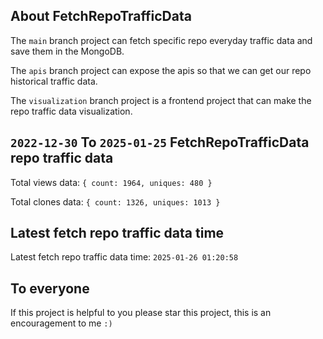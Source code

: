 ## About FetchRepoTrafficData

The `main` branch project can fetch specific repo everyday traffic data and save them in the MongoDB.

The `apis` branch project can expose the apis so that we can get our repo historical traffic data.

The `visualization` branch project is a frontend project that can make the repo traffic data visualization.

## `2022-12-30` To `2025-01-25` FetchRepoTrafficData repo traffic data

Total views data: `{ count: 1964, uniques: 480 }`

Total clones data: `{ count: 1326, uniques: 1013 }`

## Latest fetch repo traffic data time

Latest fetch repo traffic data time: `2025-01-26 01:20:58`

## To everyone

If this project is helpful to you please star this project, this is an encouragement to me `:)`




